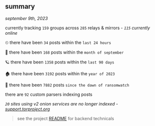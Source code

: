 
## summary
_september 9th, 2023_

currently tracking `159` groups across `285` relays & mirrors - _`115` currently online_

⏲ there have been `34` posts within the `last 24 hours`

🦈 there have been `168` posts within the `month of september`

🪐 there have been `1358` posts within the `last 90 days`

🏚 there have been `3192` posts within the `year of 2023`

🦕 there have been `7882` posts `since the dawn of ransomwatch`

there are `92` custom parsers indexing posts

_`20` sites using v2 onion services are no longer indexed - [support.torproject.org](https://support.torproject.org/onionservices/v2-deprecation/)_

> see the project [README](https://github.com/joshhighet/ransomwatch#ransomwatch--) for backend technicals
